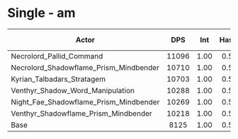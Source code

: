 # Single - am
| Actor | DPS | Int | Haste | Crit | Mastery | Vers | DPS Weight |
|---|:---:|:---:|:---:|:---:|:---:|:---:|:---:|
|Necrolord_Pallid_Command|11096|1.00|0.57|0.55|0.60|0.55|0.22|
|Necrolord_Shadowflame_Prism_Mindbender|10710|1.00|0.58|0.54|0.67|0.55|0.22|
|Kyrian_Talbadars_Stratagem|10703|1.00|0.50|0.54|0.66|0.55|0.22|
|Venthyr_Shadow_Word_Manipulation|10288|1.00|0.52|0.56|0.69|0.54|0.23|
|Night_Fae_Shadowflame_Prism_Mindbender|10269|1.00|0.53|0.54|0.70|0.54|0.23|
|Venthyr_Shadowflame_Prism_Mindbender|10218|1.00|0.52|0.54|0.67|0.54|0.23|
|Base|8125|1.00|0.55|0.56|0.71|0.55|0.30|

